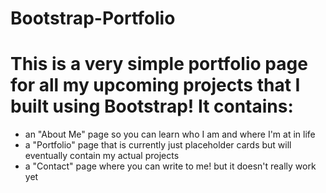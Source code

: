 # Bootstrap-Portfolio
# This is a very simple portfolio page for all my upcoming projects that I built using Bootstrap! It contains:
<ul> 
  <li>an "About Me" page so you can learn who I am and where I'm at in life</li>
  <li>a "Portfolio" page that is currently just placeholder cards but will eventually contain my actual projects</li>
  <li>a "Contact" page where you can write to me! but it doesn't really work yet</li>
</ul>
